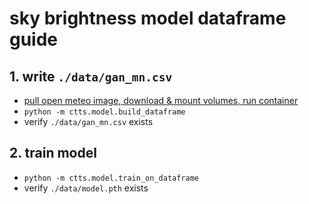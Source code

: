 # sky brightness model dataframe guide

## 1. write `./data/gan_mn.csv`

- [pull open meteo image, download & mount volumes, run container]( https://github.com/open-meteo/open-data/tree/main/tutorial_download_era5)
- `python -m ctts.model.build_dataframe`
- verify `./data/gan_mn.csv` exists

## 2. train model

- `python -m ctts.model.train_on_dataframe`
- verify `./data/model.pth` exists
